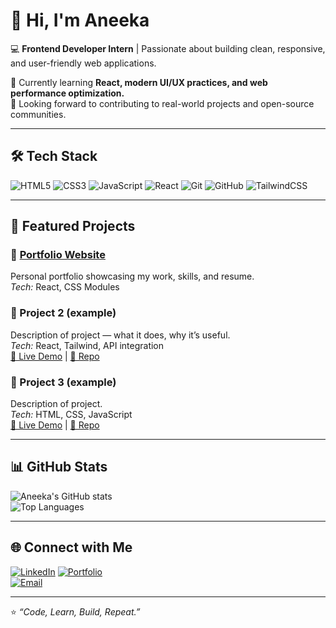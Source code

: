 # 👋 Hi, I'm Aneeka

💻 **Frontend Developer Intern** | Passionate about building clean, responsive, and user-friendly web applications.  

🌱 Currently learning **React, modern UI/UX practices, and web performance optimization.**  
🚀 Looking forward to contributing to real-world projects and open-source communities.  

---

## 🛠️ Tech Stack

![HTML5](https://img.shields.io/badge/HTML5-E34F26?style=for-the-badge&logo=html5&logoColor=white)
![CSS3](https://img.shields.io/badge/CSS3-1572B6?style=for-the-badge&logo=css3&logoColor=white)
![JavaScript](https://img.shields.io/badge/JavaScript-F7DF1E?style=for-the-badge&logo=javascript&logoColor=black)
![React](https://img.shields.io/badge/React-20232A?style=for-the-badge&logo=react&logoColor=61DAFB)
![Git](https://img.shields.io/badge/Git-F05032?style=for-the-badge&logo=git&logoColor=white)
![GitHub](https://img.shields.io/badge/GitHub-181717?style=for-the-badge&logo=github&logoColor=white)
![TailwindCSS](https://img.shields.io/badge/TailwindCSS-06B6D4?style=for-the-badge&logo=tailwindcss&logoColor=white)

---

## 📌 Featured Projects

### 🔹 [Portfolio Website](https://anee-portfolio.netlify.app/)  
Personal portfolio showcasing my work, skills, and resume.  
*Tech:* React, CSS Modules  

### 🔹 Project 2 (example)  
Description of project — what it does, why it’s useful.  
*Tech:* React, Tailwind, API integration  
[🔗 Live Demo](#) | [📂 Repo](#)  

### 🔹 Project 3 (example)  
Description of project.  
*Tech:* HTML, CSS, JavaScript  
[🔗 Live Demo](#) | [📂 Repo](#)  

---

## 📊 GitHub Stats

![Aneeka's GitHub stats](https://github-readme-stats.vercel.app/api?username=aneeka&show_icons=true&theme=tokyonight)  
![Top Languages](https://github-readme-stats.vercel.app/api/top-langs/?username=aneeka&layout=compact&theme=tokyonight)

---

## 🌐 Connect with Me

[![LinkedIn](https://img.shields.io/badge/LinkedIn-0077B5?style=for-the-badge&logo=linkedin&logoColor=white)]([https://linkedin.com/in/your-link](https://www.linkedin.com/in/aneeka-a74166204/))  
[![Portfolio](https://img.shields.io/badge/Portfolio-000000?style=for-the-badge&logo=vercel&logoColor=white)](https://anee-portfolio.netlify.app/)  
[![Email](https://img.shields.io/badge/Email-D14836?style=for-the-badge&logo=gmail&logoColor=white)](mailto:yourmail@gmail.com)  

---

⭐️ *“Code, Learn, Build, Repeat.”*  
